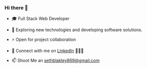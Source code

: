 ### Hi there 👋

- 🎓 Full Stack Web Developer

- 🤔 Exploring new technologies and developing software solutions.

- ⚡ Open for project collaboration

- 💬 Connect with me on <a href="https://www.linkedin.com/in/sethblakley/">LinkedIn</a> 👨🏻‍💻

- 📫  Shoot Me an sethblakley869@gmail.com 

